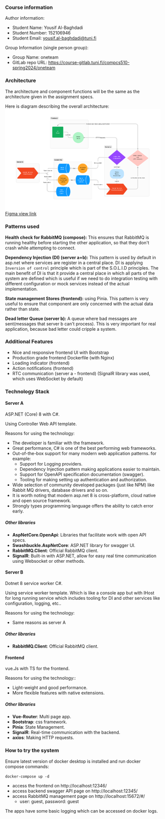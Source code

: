 ### Course information 
Author information:
- Student Name: Yousif Al-Baghdadi
- Student Number: 152106946
- Student Email: yousif.al-baghdadi@tuni.fi 

Group Information (single person group):
- Group Name: oneteam
- GitLab repo URL: https://course-gitlab.tuni.fi/compcs510-spring2024/oneteam


### Architecture
The architecture and component functions will be the same as the architecture given in the assignment specs.

Here is diagram describing the overall architecture:
![sandwich maker diagram](other-files/sandwich-maker-diagram.png)
[Figma view link](https://www.figma.com/file/rZEwcRM8uRmPTwKIJSSEDr/sandwich-maker-diagram?type=whiteboard&node-id=0%3A1&t=X3tzOmvYt47fWMCK-1)

### Patterns used

**Health check for RabbitMQ (compose):** This ensures that RabbitMQ is running healthy before starting the other application, so that they don't crash while attempting to connect.

**Dependency Injection (DI) (server a+b):** This pattern is used by default in asp.net where services are register in a central place. DI is applying `Inversion of control` principle which is part of the S.O.L.I.D principles. The main benefit of DI is that it provide a central place in which all parts of the system are defined which is useful if we need to do integration testing with different configuration or mock services instead of the actual implementation. 

**State management Stores (frontend):** using Pinia. This pattern is very useful to ensure that component are only concerned with the actual data rather than state.

**Dead letter Queue (server b):** A queue where bad messages are sent(messages that server b can't process). This is very important for real application, because bad letter could cripple a system.


### Additional Features

- Nice and responsive frontend UI with Bootstrap
- Production grade frontend Dockerfile (with Nginx)
- Loading indicator (frontend)
- Action notifications (frontend)
- RTC communication (server a - frontend) (SignalR library was used, which uses WebSocket by default)


### Technology Stack
#### Server A
ASP.NET (Core) 8 with C#.

Using Controller Web API template.

Reasons for using the technology:
- The developer is familiar with the framework.
- Great performance, C# is one of the best performing web frameworks. 
- Out-of-the-box support for many modern web application patterns. for example:
    - Support for Logging providers.
    - Dependency Injection pattern making applications easier to maintain. 
    - Support for OpenAPI specification documentation (swagger).
    - Tooling for making setting up authentication and authorization.
- Wide selection of community developed packages (just like NPM) like Rabbit MQ drivers, database drivers and so on.
- It is worth noting that modern asp.net 8 is cross-platform, cloud native and open source framework.
- Strongly types programming language offers the ability to catch error early.

##### Other libraries
- **AspNetCore.OpenApi**: Libraries that facilitate work with open API specs.
- **Swashbuckle.AspNetCore**: ASP.NET library for swagger UI.
- **RabbitMQ.Client**: Official RabbitMQ client.
- **SignalR**: Built-in with ASP.NET, allow for easy real time communication using Websocket or other methods.



#### Server B
Dotnet 8 service worker C#.

Using service worker template. Which is like a console app but with IHost for long running service which includes tooling for DI and other services like configuration, logging, etc..

Reasons for using the technology:
- Same reasons as server A

##### Other libraries
- **RabbitMQ.Client**: Official RabbitMQ client.


#### Frontend
vue.Js with TS for the frontend. 

Reasons for using the technology::
- Light-weight and good performance.
- More flexible features with native extensions.
 
##### Other libraries
- **Vue-Router**: Multi page app.
- **Bootstrap**: css framework.
- **Pinia**: State Management.
- **SignalR**: Real-time communication with the backend.
- **axios**: Making HTTP requests.


### How to try the system
Ensure latest version of docker desktop is installed and run docker compose commands:

`docker-compose up -d`

- access the frontend on http://localhost:12346/
- access backend swagger API page on http://localhost:12345/
- access RabbitMQ management page on http://localhost:15672/#/
    - user: guest, password: guest

The apps have some basic logging which can be accessed on docker logs.
